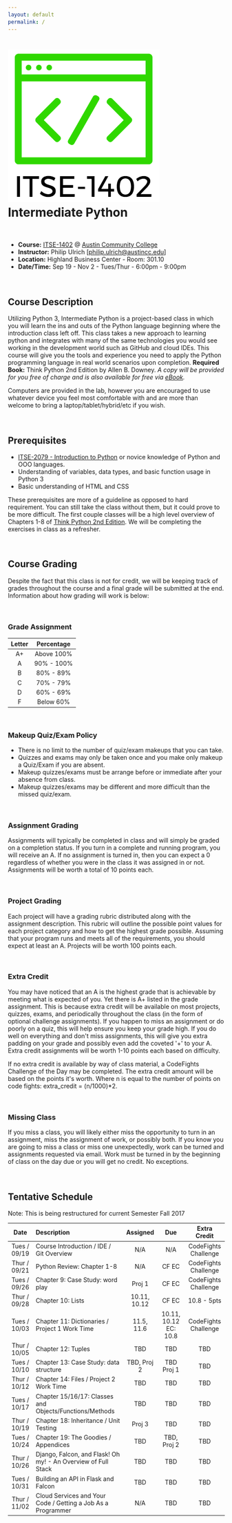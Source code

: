 ```yaml
---
layout: default
permalink: /
---
```


# <img src="assets/logo.png" alt="class logo" class="logo"/> **Intermediate Python**

<br />

* **Course:** [ITSE-1402](http://continue.austincc.edu/schedule/courses?name=Intermediate%20Python) @ [Austin Community College](http://continue.austincc.edu/)
* **Instructor:** Philip Ulrich [[philip.ulrich@austincc.edu](mailto:philip.ulrich@austincc.edu)]
* **Location:** Highland Business Center - Room: 301.10
* **Date/Time:** Sep 19 - Nov 2 - Tues/Thur - 6:00pm - 9:00pm

<br />

## <i class="fa fa-pencil"></i> Course Description
Utilizing Python 3, Intermediate Python is a project-based class in which you will learn the ins and outs of the Python language beginning where the introduction class left off. This class takes a new approach to learning python and integrates with many of the same technologies you would see working in the development world such as GitHub and cloud IDEs. This course will give you the tools and experience you need to apply the Python programming language in real world scenarios upon completion.
**Required Book:** Think Python 2nd Edition by Allen B. Downey. 
*A copy will be provided for you free of charge and is also available for free via [eBook](http://greenteapress.com/thinkpython2/thinkpython2.pdf).*

Computers are provided in the lab, however you are encouraged to use whatever device you feel most comfortable with and are more than welcome to bring a laptop/tablet/hybrid/etc if you wish.

<br />

## <i class="fa fa-vcard"></i> Prerequisites

* [ITSE-2079 - Introduction to Python](http://continue.austincc.edu/schedule/courses?name=Introduction%20to%20Python) or novice knowledge of Python and OOO languages. 
* Understanding of variables, data types, and basic function usage in Python 3
* Basic understanding of HTML and CSS

These prerequisites are more of a guideline as opposed to hard requirement. You can still take the class without them, but it could prove to be more difficult. The first couple classes will be a high level overview of Chapters 1-8 of [Think Python 2nd Edition](http://greenteapress.com/thinkpython2/thinkpython2.pdf). We will be completing the exercises in class as a refresher.  

<br />

## <i class="fa fa-font"></i> Course Grading
Despite the fact that this class is not for credit, we will be keeping track of grades throughout the course and a final grade will be submitted at the end. Information about how grading will work is below:

<br />

### **Grade Assignment**

| Letter | Percentage |
| :----: | :--------: |
| A+     | Above 100% |
| A      | 90% - 100% |
| B      | 80% - 89%  |
| C      | 70% - 79%  |
| D      | 60% - 69%  |
| F      | Below 60%  |

<br />

### **Makeup Quiz/Exam Policy**
- There is no limit to the number of quiz/exam makeups that you can take.
- Quizzes and exams may only be taken once and you make only makeup a Quiz/Exam if you are absent.
- Makeup quizzes/exams must be arrange before or immediate after your absence from class.
- Makeup quizzes/exams may be different and more difficult than the missed quiz/exam.

<br />

### **Assignment Grading**
Assignments will typically be completed in class and will simply be graded on a completion status. If you turn in a complete and running program, you will receive an A. If no assignment is turned in, then you can expect a 0 regardless of whether you were in the class it was assigned in or not. Assignments will be worth a total of 10 points each.

<br />

### **Project Grading**
Each project will have a grading rubric distributed along with the assignment description. This rubric will outline the possible point values for each project category and how to get the highest grade possible. Assuming that your program runs and meets all of the requirements, you should expect at least an A. Projects will be worth 100 points each.

<br />

### **Extra Credit**
You may have noticed that an A is the highest grade that is achievable by meeting what is expected of you. Yet there is A+ listed in the grade assignment. This is because extra credit will be available on most projects, quizzes, exams, and periodically throughout the class (in the form of optional challenge assignments). If you happen to miss an assignment or do poorly on a quiz, this will help ensure you keep your grade high. If you do well on everything and don't miss assignments, this will give you extra padding on your grade and possibly even add the coveted '+' to your A. Extra credit assignments will be worth 1-10 points each based on difficulty.  

If no extra credit is available by way of class material, a CodeFights Challenge of the Day may be completed. The extra credit amount will be based on the points it's worth. Where n is equal to the number of points on code fights: extra_credit = (n/1000)*2. 

<br />

### **Missing Class**
If you miss a class, you will likely either miss the opportunity to turn in an assignment, miss the assignment of work, or possibly both. If you know you are going to miss a class or miss one unexpectedly, work can be turned and assignments requested via email. Work must be turned in by the beginning of class on the day due or you will get no credit. No exceptions. 

<br />

## <i class="fa fa-calendar"></i> Tentative Schedule

Note: This is being restructured for current Semester Fall 2017

|     Date     | Description                                                     | Assigned                           | Due                            | Extra Credit         |
| :----------: | :-------------------------------------------------------------- | :--------------------------------: | :----------------------------: | :------------------: |
| Tues / 09/19 | Course Introduction / IDE / Git Overview                        | N/A                                | N/A                            | CodeFights Challenge |  
| Thur / 09/21 | Python Review: Chapter 1-8                                      | N/A                                | CF EC                          | CodeFights Challenge |
| Tues / 09/26 | Chapter 9: Case Study: word play                                | Proj 1                             | CF EC                          | CodeFights Challenge |
| Thur / 09/28 | Chapter 10: Lists                                               | 10.11, 10.12                       | CF EC                          | 10.8 - 5pts          | 
| Tues / 10/03 | Chapter 11: Dictionaries / Project 1 Work Time                  | 11.5, 11.6                         | 10.11, 10.12 EC: 10.8          | CodeFights Challenge |
| Thur / 10/05 | Chapter 12: Tuples                                              | TBD                                | TBD                            | TBD                  |
| Tues / 10/10 | Chapter 13: Case Study: data structure                          | TBD, Proj 2                        | TBD  Proj 1                    | TBD                  | 
| Thur / 10/12 | Chapter 14: Files / Project 2 Work Time                         | TBD                                | TBD                            | TBD                  |
| Tues / 10/17 | Chapter 15/16/17: Classes and Objects/Functions/Methods         | TBD                                | TBD                            | TBD                  | 
| Thur / 10/19 | Chapter 18: Inheritance / Unit Testing                          | Proj 3                             | TBD                            | TBD                  |
| Tues / 10/24 | Chapter 19: The Goodies / Appendices                            | TBD                                | TBD, Proj 2                    | TBD                  |
| Thur / 10/26 | Django, Falcon, and Flask! Oh my! - An Overview of Full Stack   | TBD                                | TBD                            | TBD                  |
| Tues / 10/31 | Building an API in Flask and Falcon                             | TBD                                | TBD                            | TBD                  |
| Thur / 11/02 | Cloud Services and Your Code /  Getting a Job As a Programmer   | N/A                                | TBD                            | TBD                  |

<br /><br /><br /><br /><br />
